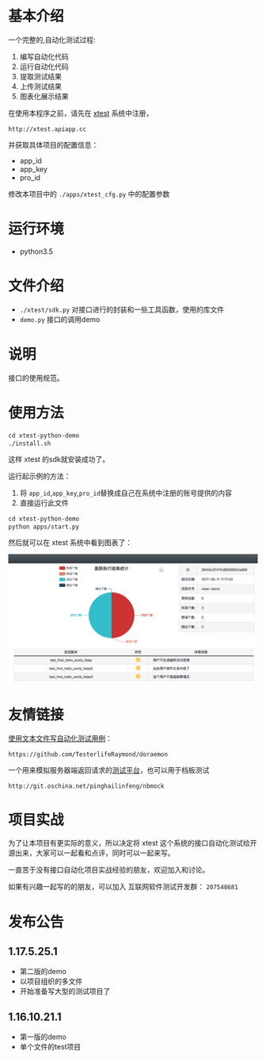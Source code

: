 
# 基本介绍


一个完整的,自动化测试过程:

1. 编写自动化代码
2. 运行自动化代码
1. 提取测试结果
1. 上传测试结果
1. 图表化展示结果


在使用本程序之前，请先在 [xtest](http://xtest.apiapp.cc) 系统中注册，
```
http://xtest.apiapp.cc
```

并获取具体项目的配置信息：

- app_id
- app_key
- pro_id

修改本项目中的 `./apps/xtest_cfg.py` 中的配置参数

# 运行环境

- python3.5


# 文件介绍


- `./xtest/sdk.py`
    对接口进行的封装和一些工具函数，使用的库文件
- `demo.py`
    接口的调用demo



# 说明


接口的使用规范。


# 使用方法

```
cd xtest-python-demo
./install.sh
```

这样 xtest 的sdk就安装成功了。


运行起示例的方法：

1. 将 `app_id`,`app_key`,`pro_id`替换成自己在系统中注册的账号提供的内容
1. 直接运行此文件

```
cd xtest-python-demo
python apps/start.py
```

然后就可以在 xtest 系统中看到图表了：

![](xtest-share-report.png)


# 友情链接


[使用文本文件写自动化测试用例](https://github.com/TesterlifeRaymond/doraemon)：

```
https://github.com/TesterlifeRaymond/doraemon
```

一个用来模拟服务器端返回请求的[测试平台](http://git.oschina.net/pinghailinfeng/nbmock)，也可以用于档板测试


```
http://git.oschina.net/pinghailinfeng/nbmock
```


# 项目实战

为了让本项目有更实际的意义，所以决定将 xtest 这个系统的接口自动化测试给开源出来，大家可以一起看和点评，同时可以一起来写。

一直苦于没有接口自动化项目实战经验的朋友，欢迎加入和讨论。

如果有兴趣一起写的的朋友，可以加入 互联网软件测试开发群： `207548681`


# 发布公告


## 1.17.5.25.1

- 第二版的demo
- 以项目组织的多文件
- 开始准备写大型的测试项目了


## 1.16.10.21.1

- 第一版的demo
- 单个文件的test项目